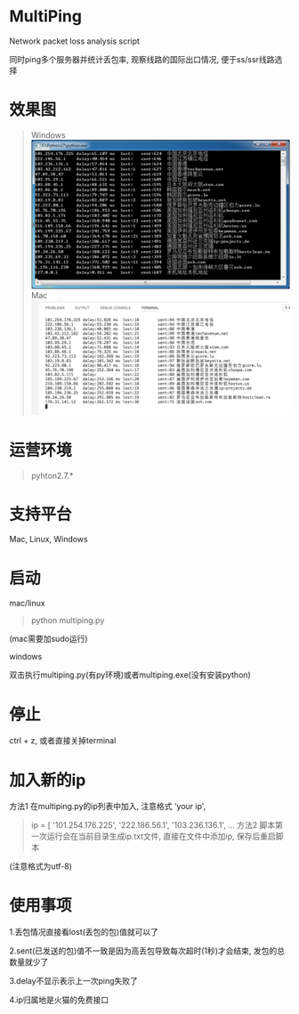 # MultiPing
Network packet loss analysis script

同时ping多个服务器并统计丢包率, 观察线路的国际出口情况, 便于ss/ssr线路选择
# 效果图
> Windows
![](show1.png)
> Mac
![](show2.png)
# 运营环境
> pyhton2.7.*
# 支持平台
Mac, Linux, Windows
# 启动
mac/linux
> python multiping.py

(mac需要加sudo运行)

windows

双击执行multiping.py(有py环境)或者multiping.exe(没有安装python)
# 停止
ctrl + z, 或者直接关掉terminal
# 加入新的ip
方法1 在multiping.py的ip列表中加入, 注意格式 'your ip',
>ip = [  '101.254.176.225', '222.186.56.1', '103.236.136.1', ...
方法2 脚本第一次运行会在当前目录生成ip.txt文件, 直接在文件中添加ip, 保存后重启脚本

(注意格式为utf-8)
# 使用事项

1.丢包情况直接看lost(丢包的包)值就可以了

2.sent(已发送的包)值不一致是因为高丢包导致每次超时(1秒)才会结束, 发包的总数量就少了

3.delay不显示表示上一次ping失败了

4.ip归属地是火猫的免费接口
